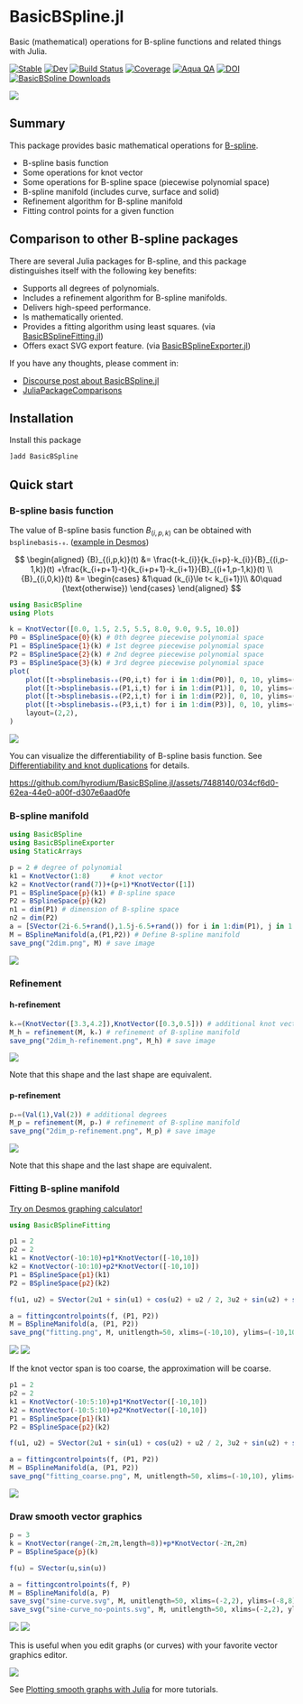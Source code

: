# BasicBSpline.jl

Basic (mathematical) operations for B-spline functions and related things with Julia.

[![Stable](https://img.shields.io/badge/docs-stable-blue.svg)](https://hyrodium.github.io/BasicBSpline.jl/stable)
[![Dev](https://img.shields.io/badge/docs-dev-blue.svg)](https://hyrodium.github.io/BasicBSpline.jl/dev)
[![Build Status](https://github.com/hyrodium/BasicBSpline.jl/workflows/CI/badge.svg)](https://github.com/hyrodium/BasicBSpline.jl/actions)
[![Coverage](https://codecov.io/gh/hyrodium/BasicBSpline.jl/branch/main/graph/badge.svg)](https://codecov.io/gh/hyrodium/BasicBSpline.jl)
[![Aqua QA](https://raw.githubusercontent.com/JuliaTesting/Aqua.jl/master/badge.svg)](https://github.com/JuliaTesting/Aqua.jl)
[![DOI](https://zenodo.org/badge/258791290.svg)](https://zenodo.org/badge/latestdoi/258791290)
[![BasicBSpline Downloads](https://shields.io/endpoint?url=https://pkgs.genieframework.com/api/v1/badge/BasicBSpline)](https://pkgs.genieframework.com?packages=BasicBSpline)

![](docs/src/img/BasicBSplineLogo.png)

## Summary
This package provides basic mathematical operations for [B-spline](https://en.wikipedia.org/wiki/B-spline).

* B-spline basis function
* Some operations for knot vector
* Some operations for B-spline space (piecewise polynomial space)
* B-spline manifold (includes curve, surface and solid)
* Refinement algorithm for B-spline manifold
* Fitting control points for a given function

## Comparison to other B-spline packages
There are several Julia packages for B-spline, and this package distinguishes itself with the following key benefits:

* Supports all degrees of polynomials.
* Includes a refinement algorithm for B-spline manifolds.
* Delivers high-speed performance.
* Is mathematically oriented.
* Provides a fitting algorithm using least squares. (via [BasicBSplineFitting.jl](https://github.com/hyrodium/BasicBSplineFitting.jl))
* Offers exact SVG export feature. (via [BasicBSplineExporter.jl](https://github.com/hyrodium/BasicBSplineExporter.jl))

If you have any thoughts, please comment in:

* [Discourse post about BasicBSpline.jl](https://discourse.julialang.org/t//96323)
* [JuliaPackageComparisons](https://juliapackagecomparisons.github.io/pages/bspline/)

## Installation
Install this package

```julia
]add BasicBSpline
```

## Quick start
### B-spline basis function

The value of B-spline basis function $B_{(i,p,k)}$ can be obtained with `bsplinebasis₊₀`. ([example in Desmos](https://www.desmos.com/calculator/ql6jqgdabs))

$$
\begin{aligned}
{B}_{(i,p,k)}(t)
&=
\frac{t-k_{i}}{k_{i+p}-k_{i}}{B}_{(i,p-1,k)}(t)
+\frac{k_{i+p+1}-t}{k_{i+p+1}-k_{i+1}}{B}_{(i+1,p-1,k)}(t) \\
{B}_{(i,0,k)}(t)
&=
\begin{cases}
    &1\quad (k_{i}\le t< k_{i+1})\\
    &0\quad (\text{otherwise})
\end{cases}
\end{aligned}
$$

```julia
using BasicBSpline
using Plots

k = KnotVector([0.0, 1.5, 2.5, 5.5, 8.0, 9.0, 9.5, 10.0])
P0 = BSplineSpace{0}(k) # 0th degree piecewise polynomial space
P1 = BSplineSpace{1}(k) # 1st degree piecewise polynomial space
P2 = BSplineSpace{2}(k) # 2nd degree piecewise polynomial space
P3 = BSplineSpace{3}(k) # 3rd degree piecewise polynomial space
plot(
    plot([t->bsplinebasis₊₀(P0,i,t) for i in 1:dim(P0)], 0, 10, ylims=(0,1), legend=false),
    plot([t->bsplinebasis₊₀(P1,i,t) for i in 1:dim(P1)], 0, 10, ylims=(0,1), legend=false),
    plot([t->bsplinebasis₊₀(P2,i,t) for i in 1:dim(P2)], 0, 10, ylims=(0,1), legend=false),
    plot([t->bsplinebasis₊₀(P3,i,t) for i in 1:dim(P3)], 0, 10, ylims=(0,1), legend=false),
    layout=(2,2),
)
```

![](docs/src/img/cover.png)

You can visualize the differentiability of B-spline basis function. See [Differentiability and knot duplications](https://hyrodium.github.io/BasicBSpline.jl/dev/math/bsplinebasis/#Differentiability-and-knot-duplications) for details.

https://github.com/hyrodium/BasicBSpline.jl/assets/7488140/034cf6d0-62ea-44e0-a00f-d307e6aad0fe

### B-spline manifold
```julia
using BasicBSpline
using BasicBSplineExporter
using StaticArrays

p = 2 # degree of polynomial
k1 = KnotVector(1:8)     # knot vector
k2 = KnotVector(rand(7))+(p+1)*KnotVector([1])
P1 = BSplineSpace{p}(k1) # B-spline space
P2 = BSplineSpace{p}(k2)
n1 = dim(P1) # dimension of B-spline space
n2 = dim(P2)
a = [SVector(2i-6.5+rand(),1.5j-6.5+rand()) for i in 1:dim(P1), j in 1:dim(P2)] # random generated control points
M = BSplineManifold(a,(P1,P2)) # Define B-spline manifold
save_png("2dim.png", M) # save image
```
![](docs/src/img/2dim.png)

### Refinement
#### h-refinement
```julia
k₊=(KnotVector([3.3,4.2]),KnotVector([0.3,0.5])) # additional knot vectors
M_h = refinement(M, k₊) # refinement of B-spline manifold
save_png("2dim_h-refinement.png", M_h) # save image
```
![](docs/src/img/2dim_h-refinement.png)

Note that this shape and the last shape are equivalent.

#### p-refinement
```julia
p₊=(Val(1),Val(2)) # additional degrees
M_p = refinement(M, p₊) # refinement of B-spline manifold
save_png("2dim_p-refinement.png", M_p) # save image
```
![](docs/src/img/2dim_p-refinement.png)

Note that this shape and the last shape are equivalent.

### Fitting B-spline manifold
[Try on Desmos graphing calculator!](https://www.desmos.com/calculator/2hm3b1fbdf)
```julia
using BasicBSplineFitting

p1 = 2
p2 = 2
k1 = KnotVector(-10:10)+p1*KnotVector([-10,10])
k2 = KnotVector(-10:10)+p2*KnotVector([-10,10])
P1 = BSplineSpace{p1}(k1)
P2 = BSplineSpace{p2}(k2)

f(u1, u2) = SVector(2u1 + sin(u1) + cos(u2) + u2 / 2, 3u2 + sin(u2) + sin(u1) / 2 + u1^2 / 6) / 5

a = fittingcontrolpoints(f, (P1, P2))
M = BSplineManifold(a, (P1, P2))
save_png("fitting.png", M, unitlength=50, xlims=(-10,10), ylims=(-10,10))
```
![](docs/src/img/fitting_desmos.png)
![](docs/src/img/fitting.png)

If the knot vector span is too coarse, the approximation will be coarse.
```julia
p1 = 2
p2 = 2
k1 = KnotVector(-10:5:10)+p1*KnotVector([-10,10])
k2 = KnotVector(-10:5:10)+p2*KnotVector([-10,10])
P1 = BSplineSpace{p1}(k1)
P2 = BSplineSpace{p2}(k2)

f(u1, u2) = SVector(2u1 + sin(u1) + cos(u2) + u2 / 2, 3u2 + sin(u2) + sin(u1) / 2 + u1^2 / 6) / 5

a = fittingcontrolpoints(f, (P1, P2))
M = BSplineManifold(a, (P1, P2))
save_png("fitting_coarse.png", M, unitlength=50, xlims=(-10,10), ylims=(-10,10))
```
![](docs/src/img/fitting_coarse.png)

### Draw smooth vector graphics
```julia
p = 3
k = KnotVector(range(-2π,2π,length=8))+p*KnotVector(-2π,2π)
P = BSplineSpace{p}(k)

f(u) = SVector(u,sin(u))

a = fittingcontrolpoints(f, P)
M = BSplineManifold(a, P)
save_svg("sine-curve.svg", M, unitlength=50, xlims=(-2,2), ylims=(-8,8))
save_svg("sine-curve_no-points.svg", M, unitlength=50, xlims=(-2,2), ylims=(-8,8), points=false)
```
![](docs/src/img/sine-curve.svg)
![](docs/src/img/sine-curve_no-points.svg)

This is useful when you edit graphs (or curves) with your favorite vector graphics editor.

![](docs/src/img/inkscape.png)

See [Plotting smooth graphs with Julia](https://forem.julialang.org/hyrodium/plotting-smooth-graphs-with-julia-6mj) for more tutorials.
